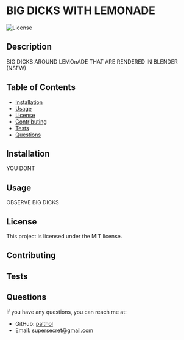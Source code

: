 # BIG DICKS WITH LEMONADE

![License](https://img.shields.io/badge/license-MIT-brightgreen)

## Description

BIG DICKS AROUND LEMOnADE THAT ARE RENDERED IN BLENDER (NSFW)

## Table of Contents

- [Installation](#installation)
- [Usage](#usage)
- [License](#license)
- [Contributing](#contributing)
- [Tests](#tests)
- [Questions](#questions)

## Installation

YOU DONT

## Usage

OBSERVE BIG DICKS

## License

This project is licensed under the MIT license.

## Contributing



## Tests



## Questions

If you have any questions, you can reach me at: 
- GitHub: [palthol](https://github.com/palthol)
- Email: [supersecret@gmail.com](mailto:supersecret@gmail.com)
